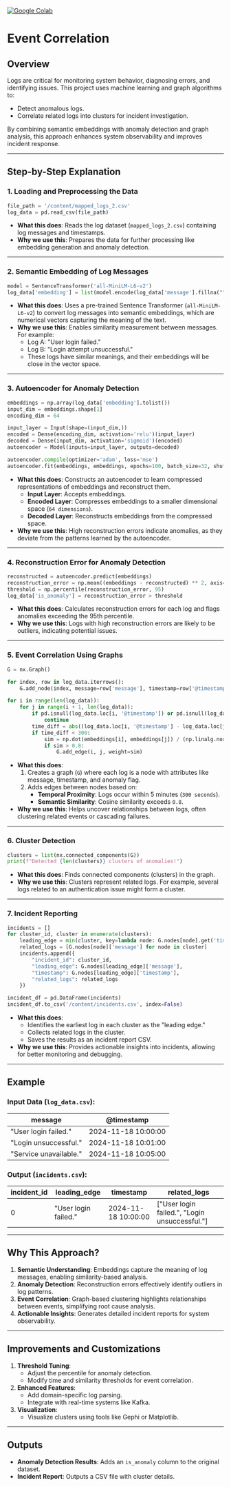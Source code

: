 [![Google Colab](https://colab.research.google.com/assets/colab-badge.svg)](https://colab.research.google.com/drive/1Lng4wb3ya85nV8aI7ctEpEgFyYelZXka?usp=sharing)

# Event Correlation

## **Overview**

Logs are critical for monitoring system behavior, diagnosing errors, and identifying issues. This project uses machine learning and graph algorithms to:
- Detect anomalous logs.
- Correlate related logs into clusters for incident investigation.

By combining semantic embeddings with anomaly detection and graph analysis, this approach enhances system observability and improves incident response.

---

## **Step-by-Step Explanation**

### **1. Loading and Preprocessing the Data**
```python
file_path = '/content/mapped_logs_2.csv'
log_data = pd.read_csv(file_path)
```
- **What this does**: Reads the log dataset (`mapped_logs_2.csv`) containing log messages and timestamps.
- **Why we use this**: Prepares the data for further processing like embedding generation and anomaly detection.

---

### **2. Semantic Embedding of Log Messages**
```python
model = SentenceTransformer('all-MiniLM-L6-v2')
log_data['embedding'] = list(model.encode(log_data['message'].fillna("").astype(str)))
```
- **What this does**: Uses a pre-trained Sentence Transformer (`all-MiniLM-L6-v2`) to convert log messages into semantic embeddings, which are numerical vectors capturing the meaning of the text.
- **Why we use this**: Enables similarity measurement between messages. For example:
  - Log A: "User login failed."
  - Log B: "Login attempt unsuccessful."
  - These logs have similar meanings, and their embeddings will be close in the vector space.

---

### **3. Autoencoder for Anomaly Detection**
```python
embeddings = np.array(log_data['embedding'].tolist())
input_dim = embeddings.shape[1]
encoding_dim = 64

input_layer = Input(shape=(input_dim,))
encoded = Dense(encoding_dim, activation='relu')(input_layer)
decoded = Dense(input_dim, activation='sigmoid')(encoded)
autoencoder = Model(inputs=input_layer, outputs=decoded)

autoencoder.compile(optimizer='adam', loss='mse')
autoencoder.fit(embeddings, embeddings, epochs=100, batch_size=32, shuffle=True)
```
- **What this does**: Constructs an autoencoder to learn compressed representations of embeddings and reconstruct them.
  - **Input Layer**: Accepts embeddings.
  - **Encoded Layer**: Compresses embeddings to a smaller dimensional space (`64 dimensions`).
  - **Decoded Layer**: Reconstructs embeddings from the compressed space.
- **Why we use this**: High reconstruction errors indicate anomalies, as they deviate from the patterns learned by the autoencoder.

---

### **4. Reconstruction Error for Anomaly Detection**
```python
reconstructed = autoencoder.predict(embeddings)
reconstruction_error = np.mean((embeddings - reconstructed) ** 2, axis=1)
threshold = np.percentile(reconstruction_error, 95)
log_data['is_anomaly'] = reconstruction_error > threshold
```
- **What this does**: Calculates reconstruction errors for each log and flags anomalies exceeding the 95th percentile.
- **Why we use this**: Logs with high reconstruction errors are likely to be outliers, indicating potential issues.

---

### **5. Event Correlation Using Graphs**
```python
G = nx.Graph()

for index, row in log_data.iterrows():
    G.add_node(index, message=row['message'], timestamp=row['@timestamp'], anomaly=row['is_anomaly'])

for i in range(len(log_data)):
    for j in range(i + 1, len(log_data)):
        if pd.isnull(log_data.loc[i, '@timestamp']) or pd.isnull(log_data.loc[j, '@timestamp']):
            continue
        time_diff = abs((log_data.loc[i, '@timestamp'] - log_data.loc[j, '@timestamp']).total_seconds())
        if time_diff < 300:
            sim = np.dot(embeddings[i], embeddings[j]) / (np.linalg.norm(embeddings[i]) * np.linalg.norm(embeddings[j]))
            if sim > 0.8:
                G.add_edge(i, j, weight=sim)
```
- **What this does**:
  1. Creates a graph (`G`) where each log is a node with attributes like message, timestamp, and anomaly flag.
  2. Adds edges between nodes based on:
     - **Temporal Proximity**: Logs occur within 5 minutes (`300 seconds`).
     - **Semantic Similarity**: Cosine similarity exceeds `0.8`.
- **Why we use this**: Helps uncover relationships between logs, often clustering related events or cascading failures.

---

### **6. Cluster Detection**
```python
clusters = list(nx.connected_components(G))
print(f"Detected {len(clusters)} clusters of anomalies!")
```
- **What this does**: Finds connected components (clusters) in the graph.
- **Why we use this**: Clusters represent related logs. For example, several logs related to an authentication issue might form a cluster.

---

### **7. Incident Reporting**
```python
incidents = []
for cluster_id, cluster in enumerate(clusters):
    leading_edge = min(cluster, key=lambda node: G.nodes[node].get('timestamp', pd.Timestamp.max))
    related_logs = [G.nodes[node]['message'] for node in cluster]
    incidents.append({
        "incident_id": cluster_id,
        "leading_edge": G.nodes[leading_edge]['message'],
        "timestamp": G.nodes[leading_edge]['timestamp'],
        "related_logs": related_logs
    })

incident_df = pd.DataFrame(incidents)
incident_df.to_csv('/content/incidents.csv', index=False)
```
- **What this does**:
  - Identifies the earliest log in each cluster as the "leading edge."
  - Collects related logs in the cluster.
  - Saves the results as an incident report CSV.
- **Why we use this**: Provides actionable insights into incidents, allowing for better monitoring and debugging.

---

## **Example**

### Input Data (`log_data.csv`):
| message                  | @timestamp           |
|--------------------------|----------------------|
| "User login failed."     | 2024-11-18 10:00:00 |
| "Login unsuccessful."    | 2024-11-18 10:01:00 |
| "Service unavailable."   | 2024-11-18 10:05:00 |

### Output (`incidents.csv`):
| incident_id | leading_edge         | timestamp           | related_logs                                |
|-------------|----------------------|---------------------|---------------------------------------------|
| 0           | "User login failed." | 2024-11-18 10:00:00 | ["User login failed.", "Login unsuccessful."] |

---

## **Why This Approach?**

1. **Semantic Understanding**: Embeddings capture the meaning of log messages, enabling similarity-based analysis.
2. **Anomaly Detection**: Reconstruction errors effectively identify outliers in log patterns.
3. **Event Correlation**: Graph-based clustering highlights relationships between events, simplifying root cause analysis.
4. **Actionable Insights**: Generates detailed incident reports for system observability.

---

## **Improvements and Customizations**
1. **Threshold Tuning**:
   - Adjust the percentile for anomaly detection.
   - Modify time and similarity thresholds for event correlation.
2. **Enhanced Features**:
   - Add domain-specific log parsing.
   - Integrate with real-time systems like Kafka.
3. **Visualization**:
   - Visualize clusters using tools like Gephi or Matplotlib.

---

## **Outputs**
- **Anomaly Detection Results**: Adds an `is_anomaly` column to the original dataset.
- **Incident Report**: Outputs a CSV file with cluster details.
